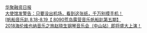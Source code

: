   
[华聚融资日报](http://www.dianyue.me/archives/073/fiwjsmv9jhb2gazf/)  
[大使馆发警告：只要没出机场，看到这张纸，千万别摸手机！](http://www.dianyue.me/archives/393/2h70l2xlv10c33o8/)  
[[帆船音乐趴 8.18-8.19【 8090荒岛露营音乐帆船趴第五期】](http://www.dianyue.me/archives/587/saxv87j8iuft1c2f/)  
[2018海伦维也纳音乐之旅赵晓生钢琴音乐会（中山站）即将盛大上演！](http://www.dianyue.me/archives/954/13fr8l5tcj4t5sxa/)
